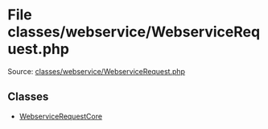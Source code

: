 File classes/webservice/WebserviceRequest.php
=========

Source: [classes/webservice/WebserviceRequest.php](https://github.com/PrestaShop/PrestaShop/blob/1.5.0.9/classes/webservice/WebserviceRequest.php)


Classes
-------

* [WebserviceRequestCore](class.WebserviceRequestCore.md)

